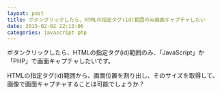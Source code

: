 ```yaml
---
layout: post
title: ボタンクリックしたら、HTMLの指定タグ(id)範囲のみ画面キャプチャしたい
date: 2015-02-02 22:13:06
categories: javascript php
---
```

<!-- {% raw %} -->
<p>ボタンクリックしたら、HTMLの指定タグ(id)範囲のみ、「JavaScript」か「PHP」で画面キャプチャしたいです。</p>

<p>HTMLの指定タグ(id)範囲から、画面位置を割り出し、そのサイズを取得して、画像で画面キャプチャすることは可能でしょうか？</p>
<!-- {% endraw %} -->
